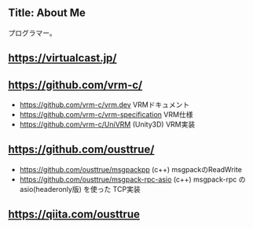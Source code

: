Title: About Me
---

<article>

プログラマー。

## https://virtualcast.jp/

## https://github.com/vrm-c/

* https://github.com/vrm-c/vrm.dev VRMドキュメント
* https://github.com/vrm-c/vrm-specification VRM仕様
* https://github.com/vrm-c/UniVRM (Unity3D) VRM実装

## https://github.com/ousttrue/

* https://github.com/ousttrue/msgpackpp (c++) msgpackのReadWrite
* https://github.com/ousttrue/msgpack-rpc-asio (c++) msgpack-rpc の asio(headeronly版) を使った TCP実装

## https://qiita.com/ousttrue

</article>